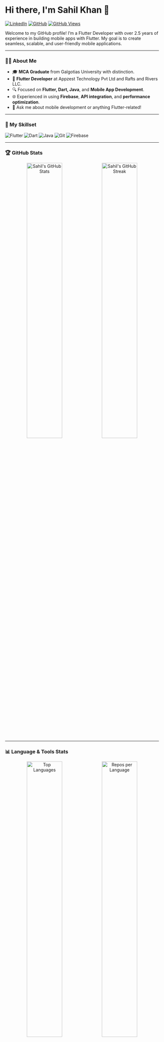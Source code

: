 # Hi there, I'm Sahil Khan 👋

[![LinkedIn](https://img.shields.io/badge/LinkedIn-Connect-blue?style=flat&logo=linkedin)](https://www.linkedin.com/in/mastersahilkhan)
[![GitHub](https://img.shields.io/github/followers/khsahil2019?label=Follow&style=social)](https://github.com/khsahil2019)
[![GitHub Views](https://komarev.com/ghpvc/?username=khsahil2019&color=blue&style=flat)](https://github.com/khsahil2019)

Welcome to my GitHub profile! I’m a Flutter Developer with over 2.5 years of experience in building mobile apps with Flutter. My goal is to create seamless, scalable, and user-friendly mobile applications.

---

### 👨‍💻 About Me
- 🎓 **MCA Graduate** from Galgotias University with distinction.
- 💼 **Flutter Developer** at Appzest Technology Pvt Ltd and Rafts and Rivers LLC.
- 🔍 Focused on **Flutter, Dart, Java**, and **Mobile App Development**.
- 🌐 Experienced in using **Firebase**, **API integration**, and **performance optimization**.
- 💬 Ask me about mobile development or anything Flutter-related!

---

### 🚀 My Skillset

![Flutter](https://img.shields.io/badge/Flutter-02569B?style=for-the-badge&logo=flutter&logoColor=white)
![Dart](https://img.shields.io/badge/Dart-0175C2?style=for-the-badge&logo=dart&logoColor=white)
![Java](https://img.shields.io/badge/Java-007396?style=for-the-badge&logo=java&logoColor=white)
![Git](https://img.shields.io/badge/Git-F05032?style=for-the-badge&logo=git&logoColor=white)
![Firebase](https://img.shields.io/badge/Firebase-FFCA28?style=for-the-badge&logo=firebase&logoColor=black)

---

### 🏆 GitHub Stats

<div align="center">
  <!-- GitHub Stats -->
  <img src="https://github-readme-stats.vercel.app/api?username=khsahil2019&show_icons=true&theme=radical&count_private=true&hide_border=true" width="48%" alt="Sahil's GitHub Stats">
  
  <!-- GitHub Streak Stats -->
  <img src="https://github-readme-streak-stats.herokuapp.com/?user=khsahil2019&theme=radical&hide_border=true" width="48%" alt="Sahil's GitHub Streak">
</div>

---

### 📊 Language & Tools Stats

<div align="center">
  <!-- Top Languages Card -->
  <img src="https://github-readme-stats.vercel.app/api/top-langs/?username=khsahil2019&layout=compact&theme=radical&hide_border=true" width="48%" alt="Top Languages">
  
  <!-- Most Used Languages Card -->
  <img src="https://github-profile-summary-cards.vercel.app/api/cards/repos-per-language?username=khsahil2019&theme=radical&hide_border=true" width="48%" alt="Repos per Language">
</div>

---

### 🌟 Activity Graph

[![Sahil's GitHub Activity Graph](https://github-readme-activity-graph.cyclic.app/graph?username=khsahil2019&theme=react-dark&hide_border=true&bg_color=000000&color=79fe96&line=00fffd&point=79fe96)](https://github.com/khsahil2019)

---

### 📫 How to Reach Me

- 📧 Email: sahilkh3014@gmail.com
- 💼 [LinkedIn](https://www.linkedin.com/in/mastersahilkhan)
- 🌐 [Portfolio](https://your-portfolio-link.com)

---

### 🏅 Certifications & Achievements
- Java Certification - Madhesiya Software Pvt Ltd
- Completed over 70+ DSA problems on GeeksforGeeks, LeetCode, and HackerRank.
- Published multiple successful apps on the Google Play Store (check the **Projects** section on my profile!).

Thank you for visiting my GitHub profile! Let’s build something amazing together! 🚀
